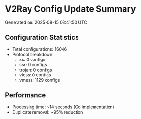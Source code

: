 # V2Ray Config Update Summary
Generated on: 2025-08-15 08:41:50 UTC

## Configuration Statistics
- Total configurations: 16046
- Protocol breakdown:
  - ss: 0 configs
  - ssr: 0 configs
  - trojan: 0 configs
  - vless: 0 configs
  - vmess: 1129 configs

## Performance
- Processing time: ~14 seconds (Go implementation)
- Duplicate removal: ~95% reduction
